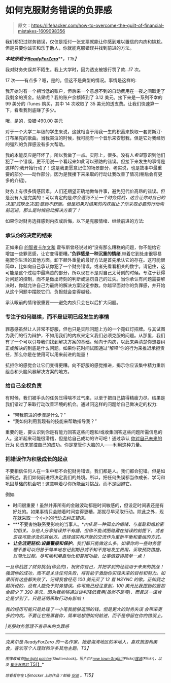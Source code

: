 # 如何克服财务错误的负罪感

> 原文：<https://lifehacker.com/how-to-overcome-the-guilt-of-financial-mistakes-1609098356>

我们都犯过财务错误，仅仅是拒付一张支票就能让你感到难以置信的内疚和尴尬。但是只要你诚实和乐于助人，你就能克服错误并找到前进的方法。



***本帖原载于***[***ReadyForZero***](http://blog.readyforzero.com/overcoming-the-guilt-associated-with-mismanaged-finances/)***。*T15】**

我对财务失误并不陌生。我上大学时，因为透支被银行罚了款...17 次。

17 次——有点多？嗯，是的。但这不是典型的情况。事情是这样的:

我开始时有一个相当低的账户，但后来一个意想不到的自动费用在一夜之间取走了我剩余的资金。结果呢？我的账户余额降到了 3.12 美元。接下来是一系列不幸的 99 美分的 iTunes 购买，其中 14 次收取了 35 美元的透支费。让我们快速算一下，看看我到底赚了多少。

哦，是的，没错:490.00 美元

对于一个大学二年级的学生来说，这就相当于用我一生的积蓄来换取一套贾斯汀·汀布莱克的歌曲。当我哭泣的时候，我可能有一个音乐来安慰我，但是它对我经历的强烈的负罪感没有多大帮助。

我的本能反应是吓坏了。所以我做了一点。实际上，很多。没有人*希望*意识到他们犯了一个错误，更不用说一个看起来如此可以预防的错误。但接下来发生的事情是这样的:我开始行动了！这是我更愿意记住的场景部分，老实说，也是故事中最重要的部分——动作部分。因为是我接下来采取的行动让我改善了情况(稍后会有更多的介绍)。

财务上有很多情感因素。人们还期望正确地做每件事，避免犯代价高昂的错误。但是没有人是完美的！可以肯定的是*你会遇到不止一个财务挑战，这会让你对自己的决定(或缺乏决定)感到不舒服。但是如果对结果的内疚阻止了你采取必要的行动向前迈进，那么是时候启动解决方案了！*

如果你对财务选择感到内疚或后悔，以下是克服情绪、继续前进的方法:

### 承认你的决定的结果

正如来自 [的智者卡尔文和](http://lifehacker.com/bill-wattersons-best-productivity-tricks-1588738048) 霍布斯曾经说过的“没有那么糟糕的问题，你不能给它增加一些罪恶感，让它变得更糟。”**负罪感是一种沉重的情绪**,带着它到处走很容易拖累你生活的其他方面。卸下额外重量的最好方法是首先承认它的存在。这可能很简单，比如向自己承认你犯了一个财务错误，或者先看看相关的数字。请记住，这可能是这个过程中最痛苦的部分，所以现在不是对自己太苛刻的时候。专注于获得对问题的控制，而不是做出苛刻的判断或惩罚自己的过失。当你承认有问题需要解决时，你就允许自己为最终的解决方案设定参数。你越早面对你的负罪感，并开始从这个问题中摆脱它们，负担就会变得越轻。

承认眼前的情绪很重要——避免内疚只会在以后扩大问题。

### 专注于如何继续，而不是证明已经发生的事情

罪恶感虽然让人非常不舒服，但也只是实际问题上方的一个霓虹灯招牌。与其试图为我们的行为辩护，不如用我们的内疚来定义我们必须克服的问题。从那里，我们有了一个可以引导我们找到解决方案的基础。倾向于内疚，以此来弄清楚你想要纠正或解决的到底是什么问题。如果你花时间试图通过“解释”你的行为来推迟承担责任，那么你是在使用可以用来前进的能量！

抗拒你的感觉会让它们变得更糟。向不舒服的感觉推进，揭示你应该集中精力重新组合和头脑风暴解决方案的地方。

### 给自己全权负责

有时候，我们被手头的任务压得喘不过气来，以至于把自己搞得精疲力尽。结果是我们错过了采取行动改善环境的机会。通过问这样的问题给自己做决定的权力:

*   “带我前进的步骤是什么？”
*   “我如何利用我现有的技能来帮助指导我？”

重要的是，要认识到你是有能力回答这些问题和/或收集回答这些问题所需信息的人。这听起来可能很滑稽，但是给自己成功的许可吧！通过承认 [你对自己未来的行为](https://twocents.lifehacker.com/financial-mistakes-to-avoid-at-every-age-1579315114) 负责来掌控自己的成功。你是掌管你大脑的人——利用这种力量。

### 把错误作为积极成长的起点

不要相信任何人在一生中都不会犯财务错误。我们都是人。我们都会犯错。但是如前所述，我们如何前进将决定我们的处境。所以，把任何失误都当作成长、学习和巩固基础的机会吧！这意味着尽你所能面对挑战，而不是回避它。

例如:

*   时间很重要！虽然并非所有的金融波动都是时间敏感的，但设定时间表还是有好处的。如果事情只会随着时间变得更糟，那就尽早采取行动。除此之外，现在就采取一个小小的行动*去纠正错误。*
*   ***不要害怕联系受影响的当事人。**内疚是一种孤立的情绪，与羞耻和尴尬密切相关。与他人分享错误并不有趣，但你不能试图隐藏在错误的前提下，或者忽视可能涉及的其他方。选择诚实和开放的交流作为重新平衡和重组的方式。*
*   ***让生活更轻松:设置警报和保护**。我们都只能做这么多。如果你的一些财务管理不善可以归咎于简单地忘记到期日或不知不觉地发生费用，采取预防措施，以简化过程。尽可能利用自动化和警报功能，让事情变得简单一点！*

*一旦你战胜了财务挑战(你会的)，祝贺你自己，并把学到的经验用于未来的挑战！强调你的成功，而不是关注任何失败，将有助于激励你实现未来的目标和努力。如果所有这些都失败了，记得我曾经花 100 美元买了 12 首 NSYNC 的歌。正如我之前所说的，没有人能免于财务错误。你可能已经注意到，100 美元比我提到的最初金额少了 390 美元，因为我能够通过谈判降低费用(虽然不是零)，而且这一课肯定是学到了。只是证明采取行动有影响！*

*我的经历可能只是处理了一小笔我能够追回的钱，但是更大的财务失误 会带来更多的内疚。不要让它笼罩着你，简单地想想如何前进，而不是停留在你的错误上。*

*|克服财务管理不善带来的负罪感*

* * *

*克莱尔是 ReadyForZero 的一名作家。她是海湾地区的本地人，喜欢旅游和美食，喜欢写个人理财和许多其他主题。T3】*

*<small>*图像改编自*</small>[<small>*the light painter*</small>](http://www.shutterstock.com/pic.mhtml?id=178147613&src=id)<small>*(Shutterstock)。照片由*</small>[<small>*new town Grafitti*</small>](https://www.flickr.com/photos/newtown_grafitti/6309119620)<small>*(Flickr)*</small>[<small>*寇坡*</small>](https://www.flickr.com/photos/publius_ovidius/5800976162)<small>*(Flickr)，以及*</small> [<small>*崔金林贾尼*</small> T51】](https://www.flickr.com/photos/trekkingrinjani/4930552641)*

**<small>想看看你在 Lifehacker 上的作品？邮箱</small>* [*<small>安迪</small>*](mailto:andy@lifehacker.com) *<small>。</small>T15】**